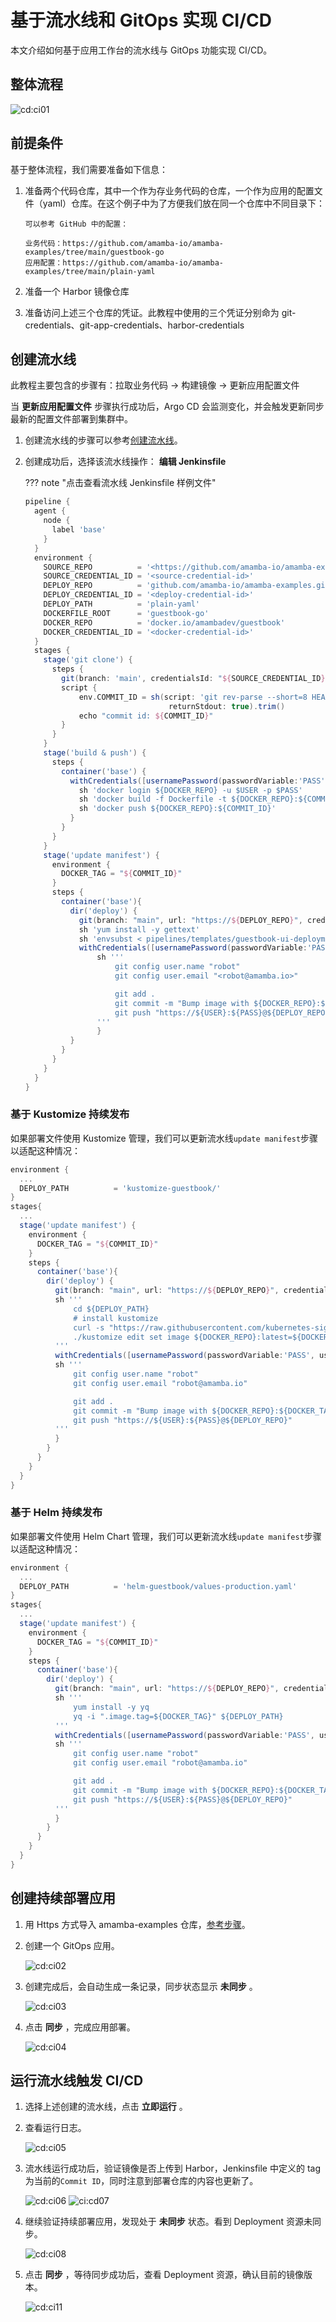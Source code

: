 # 基于流水线和 GitOps 实现 CI/CD

本文介绍如何基于应用工作台的流水线与 GitOps 功能实现 CI/CD。

## 整体流程

![cd:ci01](https://docs.daocloud.io/daocloud-docs-images/docs/amamba/images/cd:ci01.png)

## 前提条件

基于整体流程，我们需要准备如下信息：

1. 准备两个代码仓库，其中一个作为存业务代码的仓库，一个作为应用的配置文件（yaml）仓库。在这个例子中为了方便我们放在同一个仓库中不同目录下：

    ```console
    可以参考 GitHub 中的配置：
   
    业务代码：https://github.com/amamba-io/amamba-examples/tree/main/guestbook-go
    应用配置：https://github.com/amamba-io/amamba-examples/tree/main/plain-yaml
    ```

2. 准备一个 Harbor 镜像仓库

3. 准备访问上述三个仓库的凭证。此教程中使用的三个凭证分别命为 git-credentials、git-app-credentials、harbor-credentials

## 创建流水线

此教程主要包含的步骤有：拉取业务代码 -> 构建镜像 -> 更新应用配置文件

当 __更新应用配置文件__ 步骤执行成功后，Argo CD 会监测变化，并会触发更新同步最新的配置文件部署到集群中。

1. 创建流水线的步骤可以参考[创建流水线](../user-guide/pipeline/create/custom.md)。

2. 创建成功后，选择该流水线操作： __编辑 Jenkinsfile__ 

    ??? note "点击查看流水线 Jenkinsfile 样例文件"

    ```groovy
    pipeline {
      agent {
        node {
          label 'base'
        }
      }
      environment {
        SOURCE_REPO          = '<https://github.com/amamba-io/amamba-examples.git>'
        SOURCE_CREDENTIAL_ID = '<source-credential-id>'
        DEPLOY_REPO          = 'github.com/amamba-io/amamba-examples.git'
        DEPLOY_CREDENTIAL_ID = '<deploy-credential-id>'
        DEPLOY_PATH          = 'plain-yaml'
        DOCKERFILE_ROOT      = 'guestbook-go'
        DOCKER_REPO          = 'docker.io/amambadev/guestbook'
        DOCKER_CREDENTIAL_ID = '<docker-credential-id>'
      }
      stages {
        stage('git clone') {
          steps {
            git(branch: 'main', credentialsId: "${SOURCE_CREDENTIAL_ID}", url: "${SOURCE_REPO}")
            script {
                env.COMMIT_ID = sh(script: 'git rev-parse --short=8 HEAD',
                                    returnStdout: true).trim()
                echo "commit id: ${COMMIT_ID}"
            }
          }
        }
        stage('build & push') {
          steps {
            container('base') {
              withCredentials([usernamePassword(passwordVariable:'PASS',usernameVariable:'USER',credentialsId:"${DOCKER_CREDENTIAL_ID}")]) {
                sh 'docker login ${DOCKER_REPO} -u $USER -p $PASS'
                sh 'docker build -f Dockerfile -t ${DOCKER_REPO}:${COMMIT_ID} ${DOCKERFILE_ROOT}'
                sh 'docker push ${DOCKER_REPO}:${COMMIT_ID}'
              }
            }
          }
        }
        stage('update manifest') {
          environment {
            DOCKER_TAG = "${COMMIT_ID}"
          }
          steps {
            container('base'){
              dir('deploy') {
                git(branch: "main", url: "https://${DEPLOY_REPO}", credentialsId: "${DEPLOY_CREDENTIAL_ID}")
                sh 'yum install -y gettext'
                sh 'envsubst < pipelines/templates/guestbook-ui-deployment.yaml.tmpl > plain-yaml/guestbook-ui-deployment.yaml'
                withCredentials([usernamePassword(passwordVariable:'PASS', usernameVariable:'USER', credentialsId:"${DEPLOY_CREDENTIAL_ID}")]) {
                    sh '''
                        git config user.name "robot"
                        git config user.email "<robot@amamba.io>"

                        git add .
                        git commit -m "Bump image with ${DOCKER_REPO}:${DOCKER_TAG}"
                        git push "https://${USER}:${PASS}@${DEPLOY_REPO}"
                    '''
                    }
              }
            }
          }
        }
      }
    }
    ```

### 基于 Kustomize 持续发布

如果部署文件使用 Kustomize 管理，我们可以更新流水线`update manifest`步骤以适配这种情况：

```groovy
environment {
  ...
  DEPLOY_PATH          = 'kustomize-guestbook/'
}
stages{
  ...
  stage('update manifest') {
    environment {
      DOCKER_TAG = "${COMMIT_ID}"
    }
    steps {
      container('base'){
        dir('deploy') {
          git(branch: "main", url: "https://${DEPLOY_REPO}", credentialsId: "${DEPLOY_CREDENTIAL_ID}")
          sh '''
              cd ${DEPLOY_PATH}
              # install kustomize
              curl -s "https://raw.githubusercontent.com/kubernetes-sigs/kustomize/master/hack/install_kustomize.sh"  | bash
              ./kustomize edit set image ${DOCKER_REPO}:latest=${DOCKER_REPO}:${DOCKER_TAG}
          '''
          withCredentials([usernamePassword(passwordVariable:'PASS', usernameVariable:'USER', credentialsId:"${DEPLOY_CREDENTIAL_ID}")]) {
          sh '''
              git config user.name "robot"
              git config user.email "robot@amamba.io"

              git add .
              git commit -m "Bump image with ${DOCKER_REPO}:${DOCKER_TAG}"
              git push "https://${USER}:${PASS}@${DEPLOY_REPO}"
          '''
          }
        }
      }
    }
  }
}

```

### 基于 Helm 持续发布

如果部署文件使用 Helm Chart 管理，我们可以更新流水线`update manifest`步骤以适配这种情况：

```groovy
environment {
  ...
  DEPLOY_PATH          = 'helm-guestbook/values-production.yaml'
}
stages{
  ...
  stage('update manifest') {
    environment {
      DOCKER_TAG = "${COMMIT_ID}"
    }
    steps {
      container('base'){
        dir('deploy') {
          git(branch: "main", url: "https://${DEPLOY_REPO}", credentialsId: "${DEPLOY_CREDENTIAL_ID}")
          sh '''
              yum install -y yq
              yq -i ".image.tag=${DOCKER_TAG}" ${DEPLOY_PATH}
          '''
          withCredentials([usernamePassword(passwordVariable:'PASS', usernameVariable:'USER', credentialsId:"${DEPLOY_CREDENTIAL_ID}")]) {
          sh '''
              git config user.name "robot"
              git config user.email "robot@amamba.io"

              git add .
              git commit -m "Bump image with ${DOCKER_REPO}:${DOCKER_TAG}"
              git push "https://${USER}:${PASS}@${DEPLOY_REPO}"
          '''
          }
        }
      }
    }
  }
}
```

## 创建持续部署应用

1. 用 Https 方式导入 amamba-examples 仓库，[参考步骤](../user-guide/gitops/import-repo.md)。

2. 创建一个 GitOps 应用。

    ![cd:ci02](../images/pipeline-gitops-2.png)

3. 创建完成后，会自动生成一条记录，同步状态显示 __未同步__ 。

    ![cd:ci03](../images/pipeline-gitops-3.png)

4. 点击 __同步__ ，完成应用部署。

    ![cd:ci04](../images/pipeline-gitops-4.png)

## 运行流水线触发 CI/CD

1. 选择上述创建的流水线，点击 __立即运行__ 。

2. 查看运行日志。

    ![cd:ci05](../images/pipeline-gitops-5.png)

3. 流水线运行成功后，验证镜像是否上传到 Harbor，Jenkinsfile 中定义的 tag 为当前的`Commit ID`，同时注意到部署仓库的内容也更新了。

    ![cd:ci06](../images/pipeline-gitops-6.png)
    ![ci:cd07](../images/pipeline-gitops-7.png)

4. 继续验证持续部署应用，发现处于 __未同步__ 状态。看到 Deployment 资源未同步。

    ![cd:ci08](../images/pipeline-gitops-8.png)

5. 点击 __同步__ ，等待同步成功后，查看 Deployment 资源，确认目前的镜像版本。

    ![cd:ci11](../images/pipeline-gitops-9.png)

